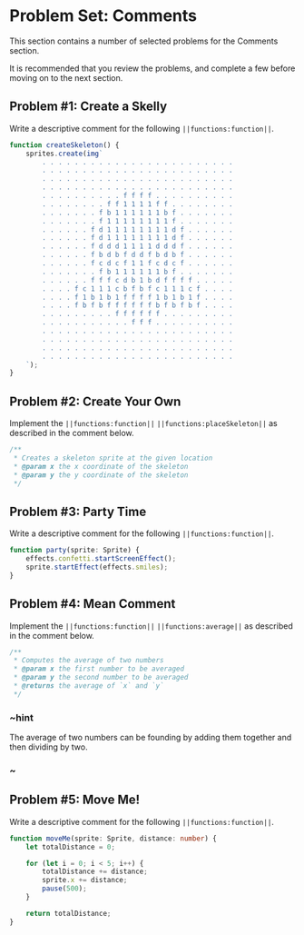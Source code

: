 # Problem Set: Comments

This section contains a number of selected problems for the Comments section.

It is recommended that you review the problems, and complete a few before moving
on to the next section.

## Problem #1: Create a Skelly

Write a descriptive comment for the following ``||functions:function||``.

```typescript
function createSkeleton() {
    sprites.create(img`
        . . . . . . . . . . . . . . . . . . . . . . . .
        . . . . . . . . . . . . . . . . . . . . . . . .
        . . . . . . . . . . . . . . . . . . . . . . . .
        . . . . . . . . . . . . . . . . . . . . . . . .
        . . . . . . . . . . f f f f . . . . . . . . . .
        . . . . . . . . f f 1 1 1 1 f f . . . . . . . .
        . . . . . . . f b 1 1 1 1 1 1 b f . . . . . . .
        . . . . . . . f 1 1 1 1 1 1 1 1 f . . . . . . .
        . . . . . . f d 1 1 1 1 1 1 1 1 d f . . . . . .
        . . . . . . f d 1 1 1 1 1 1 1 1 d f . . . . . .
        . . . . . . f d d d 1 1 1 1 d d d f . . . . . .
        . . . . . . f b d b f d d f b d b f . . . . . .
        . . . . . . f c d c f 1 1 f c d c f . . . . . .
        . . . . . . . f b 1 1 1 1 1 1 b f . . . . . . .
        . . . . . . f f f c d b 1 b d f f f f . . . . .
        . . . . f c 1 1 1 c b f b f c 1 1 1 c f . . . .
        . . . . f 1 b 1 b 1 f f f f 1 b 1 b 1 f . . . .
        . . . . f b f b f f f f f f b f b f b f . . . .
        . . . . . . . . . f f f f f f . . . . . . . . .
        . . . . . . . . . . . f f f . . . . . . . . . .
        . . . . . . . . . . . . . . . . . . . . . . . .
        . . . . . . . . . . . . . . . . . . . . . . . .
        . . . . . . . . . . . . . . . . . . . . . . . .
        . . . . . . . . . . . . . . . . . . . . . . . .
    `);
}
```

## Problem #2: Create Your Own 

Implement the ``||functions:function||`` ``||functions:placeSkeleton||`` as
described in the comment below.

```typescript
/**
 * Creates a skeleton sprite at the given location
 * @param x the x coordinate of the skeleton
 * @param y the y coordinate of the skeleton
 */
```

## Problem #3: Party Time

Write a descriptive comment for the following ``||functions:function||``.

```typescript
function party(sprite: Sprite) {
    effects.confetti.startScreenEffect();
    sprite.startEffect(effects.smiles);
}
```

## Problem #4: Mean Comment

Implement the ``||functions:function||`` ``||functions:average||`` as described
in the comment below.

```typescript
/**
 * Computes the average of two numbers
 * @param x the first number to be averaged
 * @param y the second number to be averaged
 * @returns the average of `x` and `y`
 */
```

### ~hint

The average of two numbers can be founding by adding them together and then dividing by two.

### ~

## Problem #5: Move Me!

Write a descriptive comment for the following ``||functions:function||``.

```typescript
function moveMe(sprite: Sprite, distance: number) {
    let totalDistance = 0;

    for (let i = 0; i < 5; i++) {
        totalDistance += distance;
        sprite.x += distance;
        pause(500);
    }

    return totalDistance;
}
```